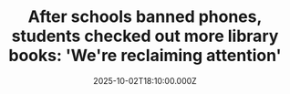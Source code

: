 ---
title: "After schools banned phones, students checked out more library books: 'We're reclaiming attention'"
date: 2025-10-02T18:10:00.000Z
category: Human Kindness
externalLink: "https://www.goodgoodgood.co/articles/phone-bans-lead-to-more-reading"
image: ""
excerpt: "Just a few months into the school year, book checkouts are skyrocketing.…"
---
